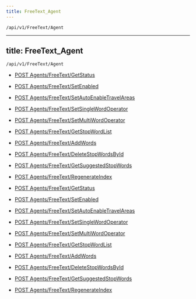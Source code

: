 ```yaml
---
title: FreeText_Agent
---
```


```http
/api/v1/FreeText/Agent
```

---
title: FreeText_Agent
---

```http
/api/v1/FreeText/Agent
```




* [POST Agents/FreeText/GetStatus](v1FreeTextAgent_GetStatus.md)

* [POST Agents/FreeText/SetEnabled](v1FreeTextAgent_SetEnabled.md)

* [POST Agents/FreeText/SetAutoEnableTravelAreas](v1FreeTextAgent_SetAutoEnableTravelAreas.md)

* [POST Agents/FreeText/SetSingleWordOperator](v1FreeTextAgent_SetSingleWordOperator.md)

* [POST Agents/FreeText/SetMultiWordOperator](v1FreeTextAgent_SetMultiWordOperator.md)

* [POST Agents/FreeText/GetStopWordList](v1FreeTextAgent_GetStopWordList.md)

* [POST Agents/FreeText/AddWords](v1FreeTextAgent_AddWords.md)

* [POST Agents/FreeText/DeleteStopWordsById](v1FreeTextAgent_DeleteStopWordsById.md)

* [POST Agents/FreeText/GetSuggestedStopWords](v1FreeTextAgent_GetSuggestedStopWords.md)

* [POST Agents/FreeText/RegenerateIndex](v1FreeTextAgent_RegenerateIndex.md)


* [POST Agents/FreeText/GetStatus](v1FreeTextAgent_GetStatus.md)

* [POST Agents/FreeText/SetEnabled](v1FreeTextAgent_SetEnabled.md)

* [POST Agents/FreeText/SetAutoEnableTravelAreas](v1FreeTextAgent_SetAutoEnableTravelAreas.md)

* [POST Agents/FreeText/SetSingleWordOperator](v1FreeTextAgent_SetSingleWordOperator.md)

* [POST Agents/FreeText/SetMultiWordOperator](v1FreeTextAgent_SetMultiWordOperator.md)

* [POST Agents/FreeText/GetStopWordList](v1FreeTextAgent_GetStopWordList.md)

* [POST Agents/FreeText/AddWords](v1FreeTextAgent_AddWords.md)

* [POST Agents/FreeText/DeleteStopWordsById](v1FreeTextAgent_DeleteStopWordsById.md)

* [POST Agents/FreeText/GetSuggestedStopWords](v1FreeTextAgent_GetSuggestedStopWords.md)

* [POST Agents/FreeText/RegenerateIndex](v1FreeTextAgent_RegenerateIndex.md)